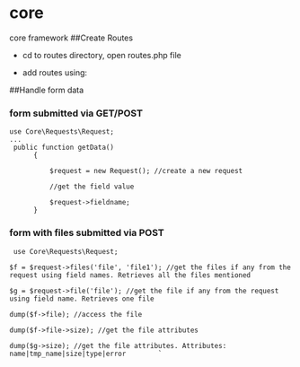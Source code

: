 # core
core framework
##Create Routes
* cd to routes directory, open routes.php file
* add routes using:
    
    
    
   
    <?php
         
         use Core\Router\Route;
         
         Route::get('', 'AboutController@hello');
         
         Route::get('hello/', 'AboutController@index');
         
         Route::get('help', 'AboutController@help');
         
         Route::post('file', 'AboutController@file');
     
    ?>
 
 ##Handle form data
 ### form submitted via GET/POST
    use Core\Requests\Request;
    ...
     public function getData()
          {
          
              $request = new Request(); //create a new request
                          
              //get the field value
              
              $request->fieldname;
          }
 

 ### form with files submitted via POST
 
 `
    use Core\Requests\Request;`
    
    $f = $request->files('file', 'file1'); //get the files if any from the request using field names. Retrieves all the files mentioned
 
    $g = $request->file('file'); //get the file if any from the request using field name. Retrieves one file
            
    dump($f->file); //access the file
            
    dump($f->file->size); //get the file attributes
            
    dump($g->size); //get the file attributes. Attributes: name|tmp_name|size|type|error        `
 
    
    

